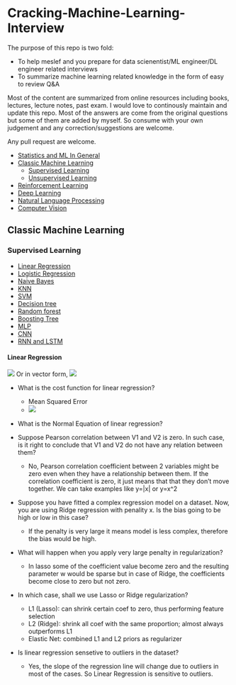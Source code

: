 # Cracking-Machine-Learning-Interview

The purpose of this repo is two fold:

* To help meslef and you prepare for data scienentist/ML engineer/DL engineer related interviews
* To summarize machine learning related knowledge in the form of easy to review Q&A

Most of the content are summarized from online resources including books, lectures, lecture notes, past exam. I would love to continously maintain and update this repo. Most of the answers are come from the original questions but some of them are added by myself. So consume with your own judgement and any correction/suggestions are welcome.

Any pull request are welcome.

* [Statistics and ML In General](#statistics-and-ml-in-general)
* [Classic Machine Learning](#classic-machine-learning)
    - [Supervised Learning](#supervised-learning)
    - [Unsupervised Learning](#unsupervised-learning)
* [Reinforcement Learning](#reinforcement-learning)
* [Deep Learning](#deep-learning)
* [Natural Language Processing](#natural-language-processing)
* [Computer Vision](#computer-vision)

## Classic Machine Learning
### Supervised Learning

* [Linear Regression](#linear-regression)
* [Logistic Regression](#logistic-regression)
* [Naive Bayes](#naive-bayes)
* [KNN](#knn)
* [SVM](#svm)
* [Decision tree](#decision-tree)
* [Random forest](#random-forest)
* [Boosting Tree](#boosting-tree)
* [MLP](#mlp)
* [CNN](#cnn)
* [RNN and LSTM](#rnn-and-lstm)

#### Linear Regression
<img src="https://latex.codecogs.com/svg.latex?\Large&space;h_w{x}=w_0+w_1x_1+w_2x_2" />
 Or in vector form, 
<img src="https://latex.codecogs.com/svg.latex?\Large&space;h_w{x}=w^Tx" />

* What is the cost function for linear regression?
    * Mean Squared Error
    * <img src="https://latex.codecogs.com/svg.latex?\Large&space;C=\frac{1}{2}\sum_{i=1}^{m}(h_w(x^{i}) - y^i)^2"/>

* What is the Normal Equation of linear regression?

* Suppose Pearson correlation between V1 and V2 is zero. In such case, is it right to conclude that V1 and V2 do not have any relation between them?
    * No, Pearson correlation coefficient between 2 variables might be zero even when they have a relationship between them. If the correlation coefficient is zero, it just means that that they don’t move together. We can take examples like y=|x| or y=x^2

* Suppose you have fitted a complex regression model on a dataset. Now, you are using Ridge regression with penality x. Is the bias going to be high or low in this case?
    * If the penalty is very large it means model is less complex, therefore the bias would be high.

* What will happen when you apply very large penalty in regularization?
    * In lasso some of the coefficient value become zero and the resulting parameter w would be sparse but in case of Ridge, the coefficients become close to zero but not zero.

* In which case, shall we use Lasso or Ridge regularization?
    * L1 (Lasso): can shrink certain coef to zero, thus performing feature selection
    * L2 (Ridge): shrink all coef with the same proportion; almost always outperforms L1
    * Elastic Net: combined L1 and L2 priors as regularizer

* Is linear regression sensetive to outliers in the dataset?
    * Yes, the slope of the regression line will change due to outliers in most of the cases. So Linear Regression is sensitive to outliers.





